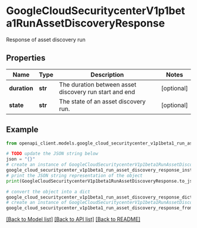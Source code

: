 # GoogleCloudSecuritycenterV1p1beta1RunAssetDiscoveryResponse

Response of asset discovery run

## Properties

Name | Type | Description | Notes
------------ | ------------- | ------------- | -------------
**duration** | **str** | The duration between asset discovery run start and end | [optional] 
**state** | **str** | The state of an asset discovery run. | [optional] 

## Example

```python
from openapi_client.models.google_cloud_securitycenter_v1p1beta1_run_asset_discovery_response import GoogleCloudSecuritycenterV1p1beta1RunAssetDiscoveryResponse

# TODO update the JSON string below
json = "{}"
# create an instance of GoogleCloudSecuritycenterV1p1beta1RunAssetDiscoveryResponse from a JSON string
google_cloud_securitycenter_v1p1beta1_run_asset_discovery_response_instance = GoogleCloudSecuritycenterV1p1beta1RunAssetDiscoveryResponse.from_json(json)
# print the JSON string representation of the object
print(GoogleCloudSecuritycenterV1p1beta1RunAssetDiscoveryResponse.to_json())

# convert the object into a dict
google_cloud_securitycenter_v1p1beta1_run_asset_discovery_response_dict = google_cloud_securitycenter_v1p1beta1_run_asset_discovery_response_instance.to_dict()
# create an instance of GoogleCloudSecuritycenterV1p1beta1RunAssetDiscoveryResponse from a dict
google_cloud_securitycenter_v1p1beta1_run_asset_discovery_response_from_dict = GoogleCloudSecuritycenterV1p1beta1RunAssetDiscoveryResponse.from_dict(google_cloud_securitycenter_v1p1beta1_run_asset_discovery_response_dict)
```
[[Back to Model list]](../README.md#documentation-for-models) [[Back to API list]](../README.md#documentation-for-api-endpoints) [[Back to README]](../README.md)


